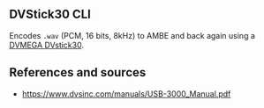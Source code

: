 ## DVStick30 CLI

Encodes `.wav` (PCM, 16 bits, 8kHz) to AMBE and back again using a [DVMEGA DVstick30](https://www.dvmega.nl/dvstick30/).

## References and sources

* https://www.dvsinc.com/manuals/USB-3000_Manual.pdf
